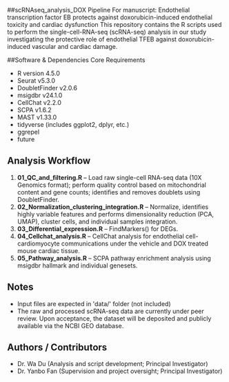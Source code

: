 ##scRNAseq_analysis_DOX Pipeline 
For manuscript: Endothelial transcription factor EB protects against doxorubicin-induced endothelial toxicity and cardiac dysfunction
This repository contains the R scripts used to perform the single-cell-RNA-seq (scRNA-seq) analysis in our study investigating the protective role of endothelial TFEB against doxorubicin-induced vascular and cardiac damage.

##Software & Dependencies
Core Requirements
- R version 4.5.0
- Seurat v5.3.0
- DoubletFinder v2.0.6
- msigdbr v24.1.0
- CellChat v2.2.0
- SCPA v1.6.2
- MAST v1.33.0
- tidyverse (includes ggplot2, dplyr, etc.)
- ggrepel
- future

## Analysis Workflow
1. **01_QC_and_filtering.R** – Load raw single-cell RNA-seq data (10X Genomics format); perform quality control based on mitochondrial content and gene counts; identifies and removes doublets using DoubletFinder.
2. **02_Normalization_clustering_integration.R** – Normalize, identifies highly variable features and performs dimensionality reduction (PCA, UMAP), cluster cells, and individual samples integration.
3. **03_Differential_expression.R** – FindMarkers() for DEGs.
4. **04_Cellchat_analysis.R** – CellChat analysis for endothelial cell-cardiomyocyte communications under the vehicle and DOX treated mouse cardiac tissue.
5. **05_Pathway_analysis.R** – SCPA pathway enrichment analysis using msigdbr hallmark and individual genesets.

## Notes
- Input files are expected in 'data/' folder (not included)
-  The raw and processed scRNA-seq data are currently under peer review. Upon acceptance, the dataset will be deposited and publicly available via the NCBI GEO database.

## Authors / Contributors
- Dr. Wa Du (Analysis and script development; Principal Investigator)
- Dr. Yanbo Fan (Supervision and project oversight; Principal Investigator)
